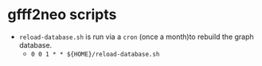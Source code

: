 # gfff2neo scripts

* `reload-database.sh` is run via a `cron` (once a month)to rebuild the graph database.
    - `0 0 1 * * ${HOME}/reload-database.sh`
